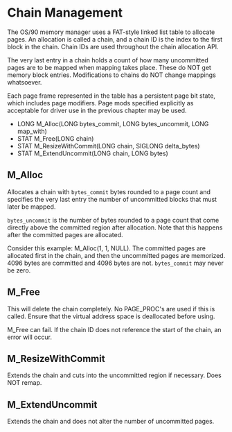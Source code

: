 # Chain Management
The OS/90 memory manager uses a FAT-style linked list table to allocate pages. An allocation is called a chain, and a chain ID is the index to the first block in the chain. Chain IDs are used throughout the chain allocation API.

The very last entry in a chain holds a count of how many uncommitted pages are to be mapped when mapping takes place. These do NOT get memory block entries.
Modifications to chains do NOT change mappings whatsoever.

Each page frame represented in the table has a persistent page bit state, which includes page modifiers. Page mods specified explicitly as acceptable for driver use in the previous chapter may be used.

- LONG M_Alloc(LONG bytes_commit, LONG bytes_uncommit, LONG map_with)
- STAT M_Free(LONG chain)
- STAT M_ResizeWithCommit(LONG chain, SIGLONG delta_bytes)
- STAT M_ExtendUncommit(LONG chain, LONG bytes)

## M_Alloc

Allocates a chain with `bytes_commit` bytes rounded to a page count and specifies the very last entry the number of uncommitted blocks that must later be mapped.

`bytes_uncommit` is the number of bytes rounded to a page count that come directly above the committed region after allocation. Note that this happens after the committed pages are allocated.

Consider this example: M_Alloc(1, 1, NULL). The committed pages are allocated first in the chain, and then the uncommitted pages are memorized.  4096 bytes are committed and 4096 bytes are not.
`bytes_commit` may never be zero.

## M_Free

This will delete the chain completely. No PAGE_PROC's are used if this is called. Ensure that the virtual address space is deallocated before using.

M_Free can fail. If the chain ID does not reference the start of the chain, an error will occur.

## M_ResizeWithCommit

Extends the chain and cuts into the uncommitted region if necessary. Does NOT remap.

## M_ExtendUncommit

Extends the chain and does not alter the number of uncommitted pages.
